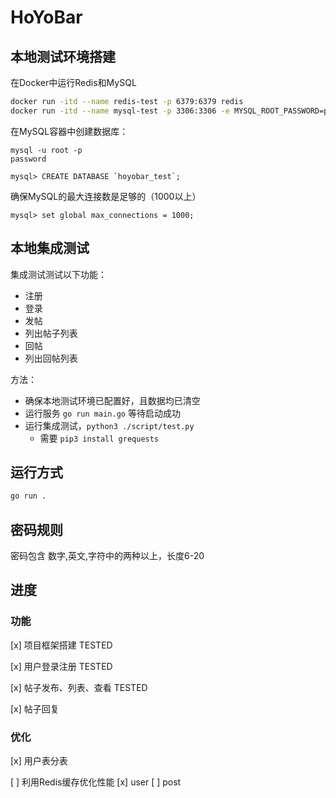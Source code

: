 # HoYoBar

## 本地测试环境搭建

在Docker中运行Redis和MySQL

```bash
docker run -itd --name redis-test -p 6379:6379 redis
docker run -itd --name mysql-test -p 3306:3306 -e MYSQL_ROOT_PASSWORD=password mysql
```

在MySQL容器中创建数据库：

```
mysql -u root -p 
password

mysql> CREATE DATABASE `hoyobar_test`;
```

确保MySQL的最大连接数是足够的（1000以上）

```
mysql> set global max_connections = 1000;
```

## 本地集成测试

集成测试测试以下功能：
- 注册
- 登录
- 发帖
- 列出帖子列表
- 回帖
- 列出回帖列表

方法：
- 确保本地测试环境已配置好，且数据均已清空
- 运行服务 `go run main.go` 等待启动成功
- 运行集成测试，`python3 ./script/test.py`
    - 需要 `pip3 install grequests`

## 运行方式

```bash
go run .
```

## 密码规则

密码包含 数字,英文,字符中的两种以上，长度6-20

## 进度

### 功能

[x] 项目框架搭建 TESTED

[x] 用户登录注册 TESTED

[x] 帖子发布、列表、查看 TESTED

[x] 帖子回复

### 优化

[x] 用户表分表

[ ] 利用Redis缓存优化性能
    [x] user
    [ ] post
